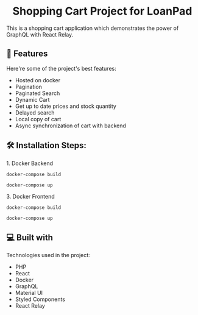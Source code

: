 <h1 align="center" id="title">Shopping Cart Project for LoanPad</h1>

<p id="description">This is a shopping cart application which demonstrates the power of GraphQL with React Relay.</p>

  
  
<h2>🧐 Features</h2>

Here're some of the project's best features:

*   Hosted on docker
*   Pagination
*   Paginated Search
*   Dynamic Cart
*   Get up to date prices and stock quantity
*   Delayed search
*   Local copy of cart
*   Async synchronization of cart with backend

<h2>🛠️ Installation Steps:</h2>

<p>1. Docker Backend</p>

```
docker-compose build
```

```
docker-compose up
```

<p>3. Docker Frontend</p>

```
docker-compose build
```

```
docker-compose up
```

  
  
<h2>💻 Built with</h2>

Technologies used in the project:

*   PHP
*   React
*   Docker
*   GraphQL
*   Material UI
*   Styled Components
*   React Relay
